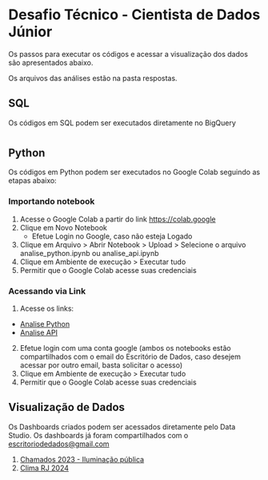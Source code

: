 # Desafio Técnico - Cientista de Dados Júnior

Os passos para executar os códigos e acessar a visualização dos dados são apresentados abaixo.

Os arquivos das análises estão na pasta respostas.

## SQL

Os códigos em SQL podem ser executados diretamente no BigQuery

#

## Python

Os códigos em Python podem ser executados no Google Colab seguindo as etapas abaixo:

### Importando notebook

1. Acesse o Google Colab a partir do link https://colab.google
2. Clique em Novo Notebook
   - Efetue Login no Google, caso não esteja Logado
3. Clique em Arquivo > Abrir Notebook > Upload > Selecione o arquivo analise_python.ipynb ou analise_api.ipynb
4. Clique em Ambiente de execução > Executar tudo
5. Permitir que o Google Colab acesse suas credenciais

### Acessando via Link

1. Acesse os links:

- [Analise Python](https://colab.research.google.com/drive/1SuL9xljIMGxfiy0YFLFAi96LWsX6Lf4Q#scrollTo=hqj41yUXf2Xv)
- [Analise API](https://colab.research.google.com/drive/1V_PcVtskvFQY_JZ6PNwgjyutLo0Cjuio#scrollTo=O_TunE5AJFIo)

2. Efetue login com uma conta google (ambos os notebooks estão compartilhados com o email do Escritório de Dados, caso desejem acessar por outro email, basta solicitar o acesso)
3. Clique em Ambiente de execução > Executar tudo
4. Permitir que o Google Colab acesse suas credenciais


## Visualização de Dados

Os Dashboards criados podem ser acessados diretamente pelo Data Studio. Os dashboards já foram compartilhados com o escritoriodedados@gmail.com
1. [Chamados 2023 - Iluminação pública](https://lookerstudio.google.com/u/0/reporting/cf441bc4-dc0b-4bba-8368-08a4c705cd7c/page/MbErD/edit)
2. [Clima RJ 2024](https://lookerstudio.google.com/u/0/reporting/a3fda029-0729-46e0-9507-79ed5c98f350/page/MbErD/edit)
